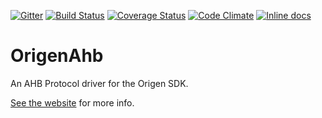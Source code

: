[![Gitter](https://badges.gitter.im/Join%20Chat.svg)](https://gitter.im/Origen-SDK/users?utm_source=badge&utm_medium=badge&utm_campaign=pr-badge&utm_content=badge)
[![Build Status](https://travis-ci.org/Origen-SDK/origen_ahb.svg)](https://travis-ci.org/Origen-SDK/origen_ahb)
[![Coverage Status](https://coveralls.io/repos/Origen-SDK/origen_ahb/badge.svg?branch=master&service=github)](https://coveralls.io/github/Origen-SDK/origen_ahb?branch=master)
[![Code Climate](https://codeclimate.com/github/Origen-SDK/origen_ahb/badges/gpa.svg)](https://codeclimate.com/github/Origen-SDK/origen_ahb)
[![Inline docs](http://inch-ci.org/github/Origen-SDK/origen_ahb.svg)](http://inch-ci.org/github/Origen-SDK/origen_ahb)

# OrigenAhb

An AHB Protocol driver for the Origen SDK.

[See the website](http://origen-sdk.org/origen_ahb) for more info.

